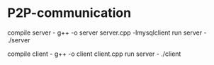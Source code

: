 # P2P-communication

compile server - g++ -o server server.cpp -lmysqlclient
run server - ./server

compile client - g++ -o client client.cpp
run server - ./client

